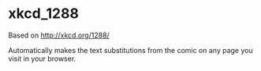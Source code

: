 xkcd_1288
=========
Based on http://xkcd.org/1288/

Automatically makes the text substitutions from the comic on any page you visit in your browser.